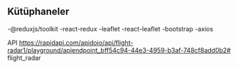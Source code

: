 ## Kütüphaneler

-@reduxjs/toolkit
-react-redux
-leaflet
-react-leaflet
-bootstrap
-axios

API
https://rapidapi.com/apidojo/api/flight-radar1/playground/apiendpoint_bff54c94-44e3-4959-b3af-748cf8add0b2# flight_radar
